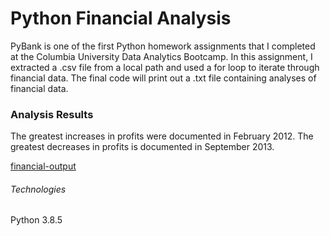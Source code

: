 # Python Financial Analysis

PyBank is one of the first Python homework assignments that I completed at the Columbia University Data Analytics Bootcamp. In this assignment, I extracted a .csv file from a local path and used a for loop to iterate through financial data. The final code will print out a .txt file containing analyses of financial data.

### Analysis Results

The greatest increases in profits were documented in February 2012. The greatest decreases in profits is documented in September 2013.

[financial-output](Images/financial-output.png)

###### Technologies
Python 3.8.5